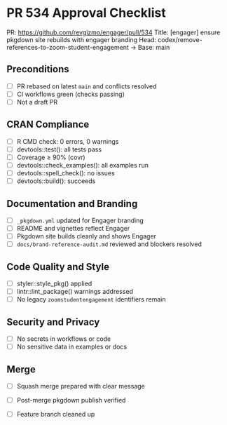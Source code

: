 # PR 534 Approval Checklist

PR: https://github.com/revgizmo/engager/pull/534
Title: [engager] ensure pkgdown site rebuilds with engager branding
Head: codex/remove-references-to-zoom-student-engagement → Base: main

## Preconditions
- [ ] PR rebased on latest `main` and conflicts resolved
- [ ] CI workflows green (checks passing)
- [ ] Not a draft PR

## CRAN Compliance
- [ ] R CMD check: 0 errors, 0 warnings
- [ ] devtools::test(): all tests pass
- [ ] Coverage ≥ 90% (covr)
- [ ] devtools::check_examples(): all examples run
- [ ] devtools::spell_check(): no issues
- [ ] devtools::build(): succeeds

## Documentation and Branding
- [ ] `_pkgdown.yml` updated for Engager branding
- [ ] README and vignettes reflect Engager
- [ ] Pkgdown site builds cleanly and shows Engager
- [ ] `docs/brand-reference-audit.md` reviewed and blockers resolved

## Code Quality and Style
- [ ] styler::style_pkg() applied
- [ ] lintr::lint_package() warnings addressed
- [ ] No legacy `zoomstudentengagement` identifiers remain

## Security and Privacy
- [ ] No secrets in workflows or code
- [ ] No sensitive data in examples or docs

## Merge
- [ ] Squash merge prepared with clear message
- [ ] Post-merge pkgdown publish verified
- [ ] Feature branch cleaned up



